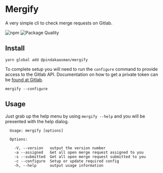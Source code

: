 # Mergify
A very simple cli to check merge requests on Gitlab.


![npm](http://img.shields.io/npm/v/@pindakaasman/mergify.svg)
![Package Quality](http://npm.packagequality.com/shield/@pindakaasman/mergify.svg)

## Install

```
yarn global add @pindakaasman/mergify
```

To complete setup you will need to run the `configure` command to provide access to the Gitlab API.
Documentation on how to get a private token can be [found at Gitlab](https://docs.gitlab.com/ee/user/profile/personal_access_tokens.html).

```
mergify --configure
```

## Usage

Just grab up the help menu by using `mergify --help` and you will be presented with the help dialog.
```
  Usage: mergify [options]

  Options:

    -V, --version   output the version number
    -a --assigned   Get all open merge request assigned to you
    -s --submitted  Get all open merge request submitted to you
    -c --configure  Setup or update required config
    -h, --help      output usage information
```
